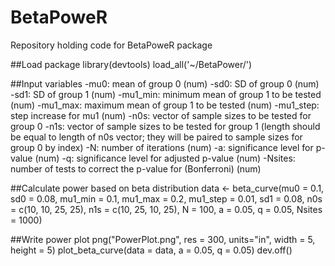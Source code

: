 # BetaPoweR
Repository holding code for BetaPoweR package

##Load package
library(devtools)
load_all('~/BetaPower/')

##Input variables
-mu0: mean of group 0 (num)
-sd0: SD of group 0 (num)
-sd1: SD of group 1 (num)
-mu1_min: minimum mean of group 1 to be tested (num)
-mu1_max: maximum mean of group 1 to be tested (num)
-mu1_step: step increase for mu1 (num)
-n0s: vector of sample sizes to be tested for group 0
-n1s: vector of sample sizes to be tested for group 1 (length should be equal to length of n0s vector; they will be paired to sample sizes for group 0 by index)
-N: number of iterations (num)
-a: significance level for p-value (num)
-q: significance level for adjusted p-value (num)
-Nsites: number of tests to correct the p-value for (Bonferroni) (num)

##Calculate power based on beta distribution
data <- beta_curve(mu0 = 0.1, sd0 = 0.08, mu1_min = 0.1, mu1_max = 0.2, mu1_step = 0.01, sd1 = 0.08, n0s = c(10, 10, 25, 25), n1s = c(10, 25, 10, 25), N = 100, a = 0.05, q = 0.05, Nsites = 1000)

##Write power plot
png("PowerPlot.png", res = 300, units="in", width = 5, height = 5)
plot_beta_curve(data = data, a = 0.05, q = 0.05)
dev.off()
